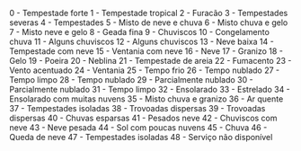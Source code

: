 0 - Tempestade forte
1 - Tempestade tropical
2 - Furacão
3 - Tempestades severas
4 - Tempestades
5 - Misto de neve e chuva
6 - Misto chuva e gelo
7 - Misto neve e gelo
8 - Geada fina
9 - Chuviscos
10 - Congelamento chuva
11 - Alguns chuviscos
12 - Alguns chuviscos
13 - Neve baixa
14 - Tempestade com neve
15 - Ventania com neve
16 - Neve
17 - Granizo
18 - Gelo
19 - Poeira
20 - Neblina
21 - Tempestade de areia
22 - Fumacento
23 - Vento acentuado
24 - Ventania
25 - Tempo frio
26 - Tempo nublado
27 - Tempo limpo
28 - Tempo nublado
29 - Parcialmente nublado
30 - Parcialmente nublado
31 - Tempo limpo
32 - Ensolarado
33 - Estrelado
34 - Ensolarado com muitas nuvens
35 - Misto chuva e granizo
36 - Ar quente
37 - Tempestades isoladas
38 - Trovoadas dispersas
39 - Trovoadas dispersas
40 - Chuvas esparsas
41 - Pesados neve
42 - Chuviscos com neve
43 - Neve pesada
44 - Sol com poucas nuvens
45 - Chuva
46 - Queda de neve
47 - Tempestades isoladas
48 - Serviço não disponível